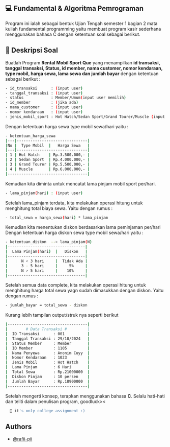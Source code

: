 
## 💻 Fundamental & Algoritma Pemrograman
Program ini ialah sebagai bentuk Ujian Tengah semester 1 bagian 2 mata kuliah fundamental programming yaitu membuat program kasir sederhana menggunakan bahasa C dengan ketentuan soal sebagai berikut.

## 📑 Deskripsi Soal
Buatlah Program **Rental Mobil Sport Que** yang menampilkan **id transaksi, tanggal transaksi, Status, id member, nama customer, nomor kendaraan, type mobil, harga sewa, lama sewa dan jumlah bayar** dengan ketentuan sebagai berikut : 
```bash
- id_transaksi      : (input user)
- tanggal_transaksi : (input user)
- status            : Member/Umum(input user memilih)
- id_member         : (jika ada)
- nama_customer     : (input user)
- nomor kendaraan   : (input user)
- jenis_mobil_sport : Hot Hatch/Sedan Sport/Grand Tourer/Muscle (input user memilih)
```
Dengan ketentuan harga sewa type mobil sewa/hari yaitu :
```bash
- ketentuan_harga_sewa
|---|-------------------------------|
|No |  Type Mobil  |   Harga Sewa   |
|---|-------------------------------|
| 1 | Hot Hatch    | Rp.3.500.000,- |
| 2 | Sedan Sport  | Rp.4.000.000,- |
| 3 | Grand Tourer | Rp.5.500.000,- |
| 4 | Muscle       | Rp.6.000.000,- |
|-----------------------------------|
```
Kemudian kita diminta untuk mencatat lama pinjam mobil sport per/hari.
```bash
- lama_pinjam(hari) : (input user)
```
Setelah lama_pinjam terdata, kita melakukan operasi hitung untuk menghitung total biaya sewa. Yaitu dengan rumus :
```bash
- total_sewa = harga_sewa(hari) * lama_pinjam
```
Kemudian kita menentukan diskon berdasarkan lama peminjaman per/hari Dengan ketentuan harga diskon sewa type mobil sewa/hari yaitu :
```bash
- ketentuan_diskon  --> lama_pinjam(N)
|----------------------------------|
|  Lama Pinjam(hari)  |   Diskon   |
|----------------------------------|
|      N < 3 hari     |  Tidak Ada |
|      3 - 5 hari     |     5%     |
|      N > 5 hari     |    10%     |
|----------------------------------|
```
Setelah semua data complete, kita melakukan operasi hitung untuk menghitung harga total sewa yagn sudah dimasukkan dengan diskon. Yaitu dengan rumus :
```bash
- jumlah_bayar = total_sewa - diskon
```
Kurang lebih tampilan output/struk nya seperti berikut
```bash
|-----------------------------------|
|        # Data Transaksi #         |
|  ID Transaksi      : 001          |
|  Tanggal Transaksi : 29/10/2024   |
|  Status Member     : Member       |
|  ID Member         : 1105         |
|  Nama Penyewa      : Anonim Cuyy  |
|  Nomor Kendaraan   : 1023         |
|  Jenis Mobil       : Hot Hatch    |
|  Lama Pinjam       : 6 Hari       |
|  Total Sewa        : Rp.21000000  |
|  Diskon Pinjam     : 10 persen    |
|  Jumlah Bayar      : Rp.18900000  |
|-----------------------------------|
```
Setelah mengerti konsep, terapkan menggunakan bahasa **C**. Selalu hati-hati dan teliti dalam penulisan program, goodluck><
```bash
  🦫 it's only college assignment :)
```
## Authors

- [@rafii-pii](https://github.com/rafii-pi)


